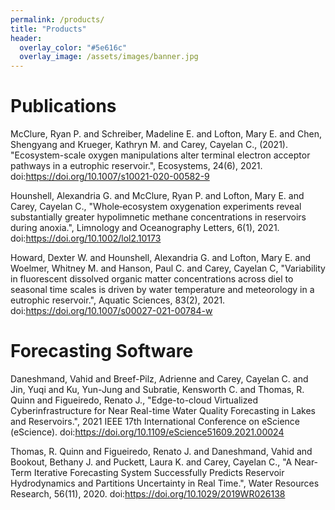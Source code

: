 ```yaml
---
permalink: /products/
title: "Products"
header:
  overlay_color: "#5e616c"
  overlay_image: /assets/images/banner.jpg
---
```


# Publications
McClure, Ryan P. and Schreiber, Madeline E. and Lofton, Mary E. and Chen, Shengyang and Krueger, Kathryn M. and Carey, Cayelan C., (2021). "Ecosystem-scale oxygen manipulations alter terminal electron acceptor pathways in a eutrophic reservoir.", Ecosystems, 24(6), 2021. doi:https://doi.org/10.1007/s10021-020-00582-9

Hounshell, Alexandria G. and McClure, Ryan P. and Lofton, Mary E. and Carey, Cayelan C., "Whole‐ecosystem oxygenation experiments reveal substantially greater hypolimnetic methane concentrations in reservoirs during anoxia.", Limnology and Oceanography Letters, 6(1), 2021. doi:https://doi.org/10.1002/lol2.10173

Howard, Dexter W. and Hounshell, Alexandria G. and Lofton, Mary E. and Woelmer, Whitney M. and Hanson, Paul C. and Carey, Cayelan C, "Variability in fluorescent dissolved organic matter concentrations across diel to seasonal time scales is driven by water temperature and meteorology in a eutrophic reservoir.", Aquatic Sciences, 83(2), 2021. doi:https://doi.org/10.1007/s00027-021-00784-w

# Forecasting Software

Daneshmand, Vahid and Breef-Pilz, Adrienne and Carey, Cayelan C. and Jin, Yuqi and Ku, Yun-Jung and Subratie, Kensworth C. and Thomas, R. Quinn and Figueiredo, Renato J., "Edge-to-cloud Virtualized Cyberinfrastructure for Near Real-time Water Quality Forecasting in Lakes and Reservoirs.", 2021 IEEE 17th International Conference on eScience (eScience). doi:https://doi.org/10.1109/eScience51609.2021.00024

Thomas, R. Quinn and Figueiredo, Renato J. and Daneshmand, Vahid and Bookout, Bethany J. and Puckett, Laura K. and Carey, Cayelan C., "A Near‐Term Iterative Forecasting System Successfully Predicts Reservoir Hydrodynamics and Partitions Uncertainty in Real Time.", Water Resources Research, 56(11), 2020. doi:https://doi.org/10.1029/2019WR026138
